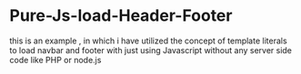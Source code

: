 # Pure-Js-load-Header-Footer
this is an example , in which i have utilized the concept of template literals to load navbar and footer with just using Javascript without any server side code like PHP or node.js
